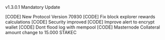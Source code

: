 v1.3.0.1 Mandatory Update

[CODE] New Protocol Version 70930
[CODE] Fix block explorer rewards calculations
[CODE] Security improved
[CODE] Improve alert to encrypt wallet
[CODE] Dont flood log with mempool
[CODE] Masternode Collateral amount change to 15.000 STAKEC
